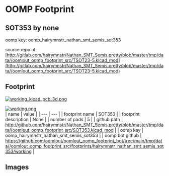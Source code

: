 # OOMP Footprint  
## SOT353  by none  
  
oomp key: oomp_hairymnstr_nathan_smt_semis_sot353  
  
source repo at: [http://gitlab.com/hairymnstr/Nathan_SMT_Semis.pretty/blob/master/tmp/data//oomlout_oomp_footprint_src/TSOT23-5.kicad_mod](http://gitlab.com/hairymnstr/Nathan_SMT_Semis.pretty/blob/master/tmp/data//oomlout_oomp_footprint_src/TSOT23-5.kicad_mod)  
## Footprint  
  
[![working_kicad_pcb_3d.png](working_kicad_pcb_3d_600.png)](working_kicad_pcb_3d.png)  
  
[![working.png](working_600.png)](working.png)  
| name | value | 
| --- | --- | 
| footprint name | SOT353 | 
| footprint description | None | 
| number of pads | 5 | 
| github path | http://github.com/hairymnstr/Nathan_SMT_Semis.pretty/blob/master/tmp/data//oomlout_oomp_footprint_src/SOT353.kicad_mod | 
| oomp key | oomp_hairymnstr_nathan_smt_semis_sot353 | 
| oomp bot github | https://github.com/oomlout/oomlout_oomp_footprint_bot/tree/main/tmp/data//oomlout_oomp_footprint_src/footprints/hairymnstr_nathan_smt_semis_sot353/working | 
## Images  
